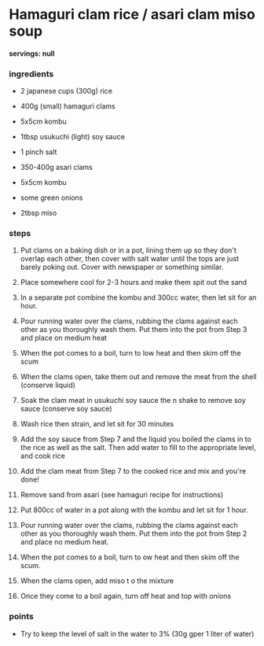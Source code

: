 # Hamaguri clam rice / asari clam miso soup
#### servings: null
### ingredients
- 2 japanese cups (300g) rice
- 400g (small) hamaguri clams
- 5x5cm kombu
- 1tbsp usukuchi (light) soy sauce
- 1 pinch salt

- 350-400g asari clams
- 5x5cm kombu
- some green onions
- 2tbsp miso

### steps
1. Put clams on a baking dish or in a pot, lining them up so they don't overlap each other, then cover with salt water until the tops are just barely poking out. Cover with newspaper or something similar.

2. Place somewhere cool for 2-3 hours and make them spit out the sand

3. In a separate pot combine the kombu and 300cc water, then let sit for an hour.

4. Pour running water over the clams, rubbing the clams against each other as you thoroughly wash them. Put them into the pot from Step 3 and place on medium heat

5. When the pot comes to a boil, turn to low heat and then skim off the scum

6. When the clams open, take them out and remove the meat from the shell (conserve liquid)

7. Soak the clam meat in usukuchi soy sauce the   n shake to remove soy sauce (conserve soy sauce)

8. Wash rice then strain, and let sit for 30 minutes

9. Add the soy sauce from Step 7 and the liquid you boiled the clams in to the rice as well as the salt. Then add water to fill to the appropriate level, and cook rice

10. Add the clam meat from Step 7 to the cooked rice and mix and you're done!

11. Remove sand from asari (see hamaguri recipe for instructions)

12. Put 800cc of water in a pot along with the kombu and let sit for 1 hour.

13. Pour running water over the clams, rubbing the clams against each other as you thoroughly wash them. Put them into the pot from Step 2 and place no medium heat.

14. When the pot comes to a boil, turn to ow heat and then skim off the scum.

15. When the clams open, add miso t o the mixture

16. Once they come to a boil again, turn off heat and top with onions

### points
- Try to keep the level of salt in the water to 3% (30g gper 1 liter of water)